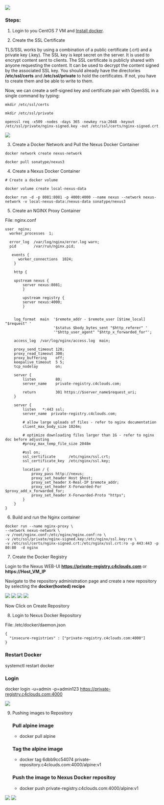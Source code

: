 <img src="../images/c4logo.png">

### Steps:

1. Login to you CentOS 7 VM and [Install docker](https://github.com/c4clouds/docker-tutorials/edit/master/install_docker_centos7.md).


2. Create the SSL Certificate

TLS/SSL works by using a combination of a public certificate (.crt) and a private key (.key). The SSL key is kept secret on the server. It is used to encrypt content sent to clients. The SSL certificate is publicly shared with anyone requesting the content. It can be used to decrypt the content signed by the associated SSL key. You should already have the directories **/etc/ssl/certs** and **/etc/ssl/private** to hold the certificates. If not, you have to create them and be able to write to them.

Now, we can create a self-signed key and certificate pair with OpenSSL in a single command by typing:

```
mkdir /etc/ssl/certs

mkdir /etc/ssl/private

openssl req -x509 -nodes -days 365 -newkey rsa:2048 -keyout /etc/ssl/private/nginx-signed.key -out /etc/ssl/certs/nginx-signed.crt

```
<img src="../images/nginx-ssl-certs.PNG">

3. Create a Docker Network and Pull the Nexus Docker Container 

```
docker network create nexus-network

docker pull sonatype/nexus3

```

4. Create a Nexus Docker Container

```
# Create a docker volume

docker volume create local-nexus-data

docker run -d -p 8081:8081 -p 4000:4000 --name nexus --network nexus-network -v local-nexus-data:/nexus-data sonatype/nexus3

```
5. Create an NGINX Proxy Container

File: nginx.conf

```
user  nginx;
  worker_processes  1;

  error_log  /var/log/nginx/error.log warn;
  pid        /var/run/nginx.pid;

   events {
      worker_connections  1024;
    }

    http {

    upstream nexus {
        server nexus:8081;
        }

        upstream registry {
        server nexus:4000;
        }


    log_format  main  '$remote_addr - $remote_user [$time_local] "$request" '
                      '$status $body_bytes_sent "$http_referer" '
                      '"$http_user_agent" "$http_x_forwarded_for"';

    access_log  /var/log/nginx/access.log  main;

    proxy_send_timeout 120;
    proxy_read_timeout 300;
    proxy_buffering    off;
    keepalive_timeout  5 5;
    tcp_nodelay        on;

    server {
        listen         80;
        server_name    private-registry.c4clouds.com;

        return         301 https://$server_name$request_uri;
    }

    server {
        listen   *:443 ssl;
        server_name  private-registry.c4clouds.com;

        # allow large uploads of files - refer to nginx documentation
        client_max_body_size 1024m;

        # optimize downloading files larger than 1G - refer to nginx doc before adjusting
        #proxy_max_temp_file_size 2048m

        #ssl on;
        ssl_certificate      /etc/nginx/ssl.crt;
        ssl_certificate_key  /etc/nginx/ssl.key;

        location / {
            proxy_pass http://nexus;
            proxy_set_header Host $host;
            proxy_set_header X-Real-IP $remote_addr;
            proxy_set_header X-Forwarded-For $proxy_add_x_forwarded_for;
            proxy_set_header X-Forwarded-Proto "https";
        }
    }
}

```
6. Build and run the Nginx container

```
docker run --name nginx-proxy \
--network nexus-network \
-v /root/nginx.conf:/etc/nginx/nginx.conf:ro \
-v /etc/ssl/private/nginx-signed.key:/etc/nginx/ssl.key:ro \
-v /etc/ssl/certs/nginx-signed.crt:/etc/nginx/ssl.crt:ro -p 443:443 -p 80:80  -d nginx
```

7. Create the Docker Registry

Login to the Nexus WEB-UI **https://private-registry.c4clouds.com** or **https://Host_VM_IP**

Navigate to the repository administration page and create a new repository by selecting the **docker(hosted) recipe**

<img src="../images/create_repo.png">

<img src="../images/create_repo1.png">

<img src="../images/create_docker_repo.png">

<img src="../images/create_docker_repo1.png">

Now Click on Create Repository

8. Login to Nexus Docker Repository

File: /etc/docker/daemon.json

```
{
  "insecure-registries" : ["private-registry.c4clouds.com:4000"]
}
```
### Restart Docker
systemctl restart docker

### Login 
docker login -u=admin -p=admin123 https://private-registry.c4clouds.com:4000

<img src="../images/nexus-docker-login.png">

9. Pushing images to Repository
    ### Pull alpine image
    * docker pull alpine

    ### Tag the alpine image 
    * docker tag 6dbb9cc54074 private-repository.c4clouds.com:4000/alpine:v1

    ### Push the image to Nexus Docker repositoy 
    * docker push private-registry.c4clouds.com:4000/alpine:v1

<img src="../images/nexus-docker-push.png">

<img src="../images/nexus-docker-push-nexus.png">
